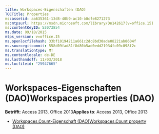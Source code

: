 ```yaml
---
title: Workspaces-Eigenschaften (DAO)
TOCTitle: Properties
ms:assetid: aa635361-13d8-40b9-ac10-b0cfe8271273
ms:mtpsurl: https://msdn.microsoft.com/library/Dn142617(v=office.15)
ms:contentKeyID: 52073854
ms.date: 09/18/2015
mtps_version: v=office.15
ms.openlocfilehash: 33bf10194211a661c2dc8bd30ade08221ab8604f
ms.sourcegitcommit: 558d09fad81f8d80b5ad0edd21934fc09c098f2c
ms.translationtype: MT
ms.contentlocale: de-DE
ms.lasthandoff: 11/03/2018
ms.locfileid: "25947665"
---
```

# <a name="workspaces-properties-dao"></a><span data-ttu-id="6b2a1-102">Workspaces-Eigenschaften (DAO)</span><span class="sxs-lookup"><span data-stu-id="6b2a1-102">Workspaces properties (DAO)</span></span>

<span data-ttu-id="6b2a1-103">**Betrifft**: Access 2013, Office 2013</span><span class="sxs-lookup"><span data-stu-id="6b2a1-103">**Applies to**: Access 2013, Office 2013</span></span>

- [<span data-ttu-id="6b2a1-104">Workspaces.Count-Eigenschaft (DAO)</span><span class="sxs-lookup"><span data-stu-id="6b2a1-104">Workspaces.Count property (DAO)</span></span>](workspaces-count-property-dao.md)

